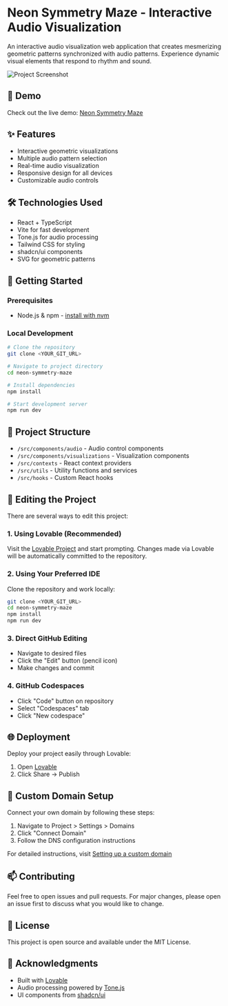
# Neon Symmetry Maze - Interactive Audio Visualization

An interactive audio visualization web application that creates mesmerizing geometric patterns synchronized with audio patterns. Experience dynamic visual elements that respond to rhythm and sound.

![Project Screenshot](https://images.unsplash.com/photo-1488590528505-98d2b5aba04b?auto=format&fit=crop&w=1200&h=630)

## 🎵 Demo

Check out the live demo: [Neon Symmetry Maze](https://lovable.dev/projects/50558988-5a3b-4aa0-9c66-b65d197f2e7a)

## ✨ Features

- Interactive geometric visualizations
- Multiple audio pattern selection
- Real-time audio visualization
- Responsive design for all devices
- Customizable audio controls

## 🛠️ Technologies Used

- React + TypeScript
- Vite for fast development
- Tone.js for audio processing
- Tailwind CSS for styling
- shadcn/ui components
- SVG for geometric patterns

## 🚀 Getting Started

### Prerequisites

- Node.js & npm - [install with nvm](https://github.com/nvm-sh/nvm#installing-and-updating)

### Local Development

```bash
# Clone the repository
git clone <YOUR_GIT_URL>

# Navigate to project directory
cd neon-symmetry-maze

# Install dependencies
npm install

# Start development server
npm run dev
```

## 📝 Project Structure

- `/src/components/audio` - Audio control components
- `/src/components/visualizations` - Visualization components
- `/src/contexts` - React context providers
- `/src/utils` - Utility functions and services
- `/src/hooks` - Custom React hooks

## 🔧 Editing the Project

There are several ways to edit this project:

### 1. Using Lovable (Recommended)

Visit the [Lovable Project](https://lovable.dev/projects/50558988-5a3b-4aa0-9c66-b65d197f2e7a) and start prompting. Changes made via Lovable will be automatically committed to the repository.

### 2. Using Your Preferred IDE

Clone the repository and work locally:

```bash
git clone <YOUR_GIT_URL>
cd neon-symmetry-maze
npm install
npm run dev
```

### 3. Direct GitHub Editing

- Navigate to desired files
- Click the "Edit" button (pencil icon)
- Make changes and commit

### 4. GitHub Codespaces

- Click "Code" button on repository
- Select "Codespaces" tab
- Click "New codespace"

## 🌐 Deployment

Deploy your project easily through Lovable:
1. Open [Lovable](https://lovable.dev/projects/50558988-5a3b-4aa0-9c66-b65d197f2e7a)
2. Click Share -> Publish

## 🔗 Custom Domain Setup

Connect your own domain by following these steps:
1. Navigate to Project > Settings > Domains
2. Click "Connect Domain"
3. Follow the DNS configuration instructions

For detailed instructions, visit [Setting up a custom domain](https://docs.lovable.dev/tips-tricks/custom-domain#step-by-step-guide)

## 📫 Contributing

Feel free to open issues and pull requests. For major changes, please open an issue first to discuss what you would like to change.

## 📄 License

This project is open source and available under the MIT License.

## 🙏 Acknowledgments

- Built with [Lovable](https://lovable.dev)
- Audio processing powered by [Tone.js](https://tonejs.github.io)
- UI components from [shadcn/ui](https://ui.shadcn.com)
